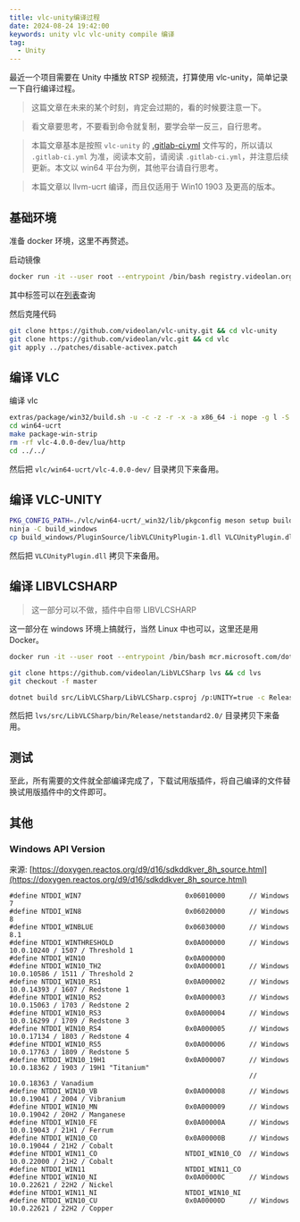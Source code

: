 ```yaml
---
title: vlc-unity编译过程
date: 2024-08-24 19:42:00
keywords: unity vlc vlc-unity compile 编译
tag:
  - Unity
---
```


最近一个项目需要在 Unity 中播放 RTSP 视频流，打算使用 vlc-unity，简单记录一下自行编译过程。

<!-- more -->

> 这篇文章在未来的某个时刻，肯定会过期的，看的时候要注意一下。

> 看文章要思考，不要看到命令就复制，要学会举一反三，自行思考。

> 本篇文章基本是按照 `vlc-unity` 的 [.gitlab-ci.yml](https://github.com/videolan/vlc-unity/blob/master/.gitlab-ci.yml) 文件写的，所以请以 `.gitlab-ci.yml` 为准，阅读本文前，请阅读 `.gitlab-ci.yml`，并注意后续更新。本文以 win64 平台为例，其他平台请自行思考。

> 本篇文章以 llvm-ucrt 编译，而且仅适用于 Win10 1903 及更高的版本。

## 基础环境

准备 docker 环境，这里不再赘述。

启动镜像

```sh
docker run -it --user root --entrypoint /bin/bash registry.videolan.org/vlc-debian-llvm-ucrt:20241111035123 -s
```

其中标签可以在[列表](https://registry.videolan.org/v2/vlc-debian-llvm-ucrt/tags/list)查询

然后克隆代码

```sh
git clone https://github.com/videolan/vlc-unity.git && cd vlc-unity
git clone https://github.com/videolan/vlc.git && cd vlc
git apply ../patches/disable-activex.patch
```

## 编译 VLC

编译 vlc

```sh
extras/package/win32/build.sh -u -c -z -r -x -a x86_64 -i nope -g l -S 0x0A000007
cd win64-ucrt
make package-win-strip
rm -rf vlc-4.0.0-dev/lua/http
cd ../../
```

然后把 `vlc/win64-ucrt/vlc-4.0.0-dev/` 目录拷贝下来备用。

## 编译 VLC-UNITY

```sh
PKG_CONFIG_PATH=./vlc/win64-ucrt/_win32/lib/pkgconfig meson setup build_windows --cross-file=cross/windows-x86_64.txt -Dwatermark=false --buildtype release
ninja -C build_windows
cp build_windows/PluginSource/libVLCUnityPlugin-1.dll VLCUnityPlugin.dll
```

然后把 `VLCUnityPlugin.dll` 拷贝下来备用。

## 编译 LIBVLCSHARP

> 这一部分可以不做，插件中自带 LIBVLCSHARP

这一部分在 windows 环境上搞就行，当然 Linux 中也可以，这里还是用 Docker。

```sh
docker run -it --user root --entrypoint /bin/bash mcr.microsoft.com/dotnet/sdk:8.0 -s
```

```sh
git clone https://github.com/videolan/LibVLCSharp lvs && cd lvs
git checkout -f master
```

```sh
dotnet build src/LibVLCSharp/LibVLCSharp.csproj /p:UNITY=true -c Release
```

然后把 `lvs/src/LibVLCSharp/bin/Release/netstandard2.0/` 目录拷贝下来备用。

## 测试

至此，所有需要的文件就全部编译完成了，下载试用版插件，将自己编译的文件替换试用版插件中的文件即可。

## 其他

### Windows API Version

来源: [https://doxygen.reactos.org/d9/d16/sdkddkver_8h_source.html](https://doxygen.reactos.org/d9/d16/sdkddkver_8h_source.html)

```
#define NTDDI_WIN7                          0x06010000      // Windows 7
#define NTDDI_WIN8                          0x06020000      // Windows 8
#define NTDDI_WINBLUE                       0x06030000      // Windows 8.1
#define NTDDI_WINTHRESHOLD                  0x0A000000      // Windows 10.0.10240 / 1507 / Threshold 1
#define NTDDI_WIN10                         0x0A000000
#define NTDDI_WIN10_TH2                     0x0A000001      // Windows 10.0.10586 / 1511 / Threshold 2
#define NTDDI_WIN10_RS1                     0x0A000002      // Windows 10.0.14393 / 1607 / Redstone 1
#define NTDDI_WIN10_RS2                     0x0A000003      // Windows 10.0.15063 / 1703 / Redstone 2
#define NTDDI_WIN10_RS3                     0x0A000004      // Windows 10.0.16299 / 1709 / Redstone 3
#define NTDDI_WIN10_RS4                     0x0A000005      // Windows 10.0.17134 / 1803 / Redstone 4
#define NTDDI_WIN10_RS5                     0x0A000006      // Windows 10.0.17763 / 1809 / Redstone 5
#define NTDDI_WIN10_19H1                    0x0A000007      // Windows 10.0.18362 / 1903 / 19H1 "Titanium"
                                                            //         10.0.18363 / Vanadium
#define NTDDI_WIN10_VB                      0x0A000008      // Windows 10.0.19041 / 2004 / Vibranium
#define NTDDI_WIN10_MN                      0x0A000009      // Windows 10.0.19042 / 20H2 / Manganese
#define NTDDI_WIN10_FE                      0x0A00000A      // Windows 10.0.19043 / 21H1 / Ferrum
#define NTDDI_WIN10_CO                      0x0A00000B      // Windows 10.0.19044 / 21H2 / Cobalt
#define NTDDI_WIN11_CO                      NTDDI_WIN10_CO  // Windows 10.0.22000 / 21H2 / Cobalt
#define NTDDI_WIN11                         NTDDI_WIN11_CO
#define NTDDI_WIN10_NI                      0x0A00000C      // Windows 10.0.22621 / 22H2 / Nickel
#define NTDDI_WIN11_NI                      NTDDI_WIN10_NI
#define NTDDI_WIN10_CU                      0x0A00000D      // Windows 10.0.22621 / 22H2 / Copper
```
